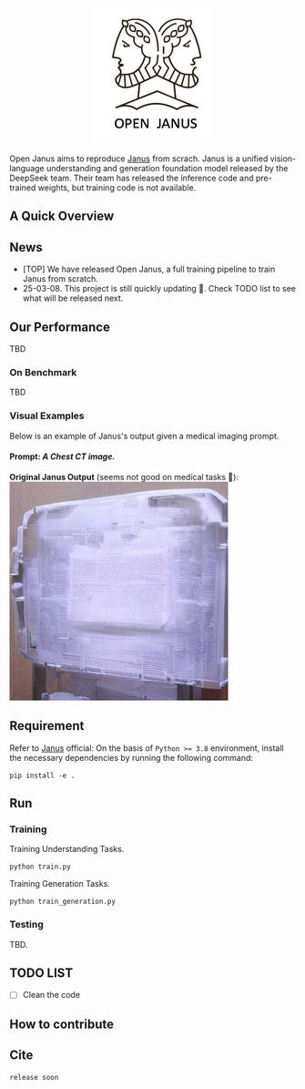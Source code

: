 <h1 align="center"> 
    <img width="210" height="230" src="https://github.com/jinlab-imvr/Open-Janus/blob/main/openjanus.png">
</h1>



Open Janus aims to reproduce [Janus](https://github.com/deepseek-ai/Janus) from scrach.
Janus is a unified vision-language understanding and generation foundation model released by the DeepSeek team. 
Their team has released the inference code and pre-trained weights, but training code is not available.


## A Quick Overview 

 ## News
 - [TOP] We have released Open Janus, a full training pipeline to train Janus from scratch.
 - 25-03-08. This project is still quickly updating 🌝. Check TODO list to see what will be released next.

 ## Our Performance
 TBD
 ### On Benchmark
 TBD
### Visual Examples

Below is an example of Janus's output given a medical imaging prompt.  

#### Prompt: *A Chest CT image.*  

**Original Janus Output** (seems not good on medical tasks 🤔):  
![Original Janus Output](images/img_0.jpg)

 
 ## Requirement
 Refer to [Janus](https://github.com/deepseek-ai/Janus) official:
On the basis of `Python >= 3.8` environment, install the necessary dependencies by running the following command:
```shell
pip install -e .
```
 ## Run 

 ### Training
Training Understanding Tasks.
```shell
python train.py
```
Training Generation Tasks.
```shell
python train_generation.py
```

 ### Testing
TBD.
 ## TODO LIST

- [ ] Clean the code

 ## How to contribute

 ## Cite
 ~~~
release soon
 ~~~






